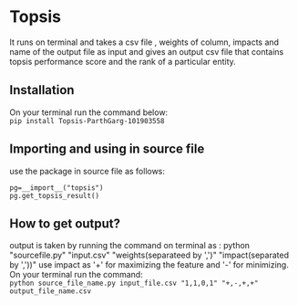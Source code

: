 # Topsis 
It runs on terminal and takes a csv file , weights of column, impacts and name of the output file as input and gives an output csv file that contains topsis performance score and the rank of a particular entity.

## Installation
On your terminal run the command below:<br>
```pip install Topsis-ParthGarg-101903558```

## Importing and using in source file
use the package in source file as follows:<br>

```
pg=__import__("topsis")
pg.get_topsis_result()
```

## How to get output?
output is taken by running the command on terminal as : python "sourcefile.py" "input.csv" "weights(separateed by ',')" "impact(separated by ','))" 
use impact as '+' for maximizing the feature and '-' for minimizing.
On your terminal run the command:<br>
```python source_file_name.py input_file.csv "1,1,0,1" "+,-,+,+" output_file_name.csv```